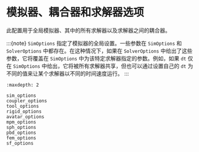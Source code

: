 # 模拟器、耦合器和求解器选项

此配置用于全局模拟器、其中的所有求解器以及求解器之间的耦合器。

:::{note}
`SimOptions` 指定了模拟器的全局设置。一些参数在 `SimOptions` 和 `SolverOptions` 中都存在。在这种情况下，如果在 `SolverOptions` 中给出了这些参数，它将覆盖在 `SimOptions` 中为该特定求解器指定的参数。例如，如果 `dt` 仅在 `SimOptions` 中给出，它将被所有求解器共享，但也可以通过设置自己的 `dt` 为不同的值来让某个求解器以不同的时间速度运行。
:::

```{toctree}
:maxdepth: 2

sim_options
coupler_options
tool_options
rigid_options
avatar_options
mpm_options
sph_options
pbd_options
fem_options
sf_options
```
